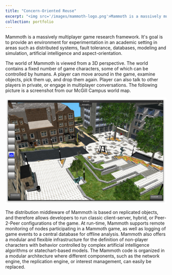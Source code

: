 ```yaml
---
title: "Concern-Oriented Reuse"
excerpt: "<img src='/images/mammoth-logo.png'>Mammoth is a massively multiplayer game research framework. The goal of Mammoth is to provide an environment for experimentation in areas such as distributed systems, fault tolerance, databases, modeling and simulation, artificial intelligence and aspect-orientation. Our industrial partners are Quazal, Electronic Arts Montreal, and EJ-Technologies."
collection: portfolio
---
```


Mammoth is a massively multiplayer game research framework. It's goal is to provide an environment for experimentation in an academic setting in areas such as distributed systems, fault tolerance, databases, modeling and simulation, artificial intelligence and aspect-orientation.

The world of Mammoth is viewed from a 3D perspective. The world contains a fixed number of game characters, some of which can be controlled by humans. A player can move around in the game, examine objects, pick them up, and drop them again. Player can also talk to other players in private, or engage in multiplayer conversations. The following picture is a screenshot from our McGill Campus world map.

<img src="/images/mammoth-screenshot.jpg"><br>

The distribution middleware of Mammoth is based on replicated objects, and therefore allows developers to run classic client-server, hybrid, or Peer-2-Peer configurations of the game. At run-time, Mammoth supports remote monitoring of nodes participating in a Mammoth game, as well as logging of game events to a central database for offline analysis. Mammoth also offers a modular and flexible infrastructure for the definition of non-player characters with behavior controlled by complex artificial intelligence algorithms or statechart-based models. The Mammoth code is organized in a modular architecture where different components, such as the network engine, the replication engine, or interest management, can easily be replaced.
